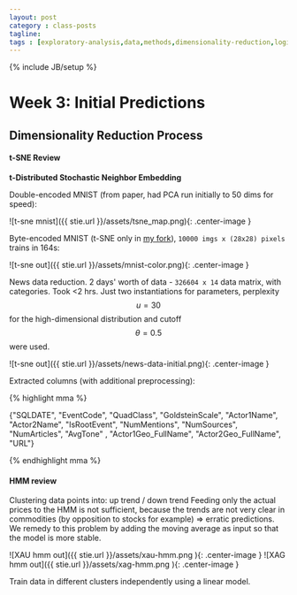 ```yaml
---
layout: post
category : class-posts
tagline:
tags : [exploratory-analysis,data,methods,dimensionality-reduction,logit,hmm,leveldb,t-sne]
---
```


{% include JB/setup %}

# Week 3: Initial Predictions

## Dimensionality Reduction Process

#### t-SNE Review

**t-Distributed Stochastic Neighbor Embedding**

Double-encoded MNIST (from paper, had PCA run initially to 50 dims for speed):

![t-sne mnist]({{ stie.url }}/assets/tsne_map.png){: .center-image }

Byte-encoded MNIST (t-SNE only in [my fork](https://github.com/vlad17/bhtsne/tree/mnist)), `10000 imgs x (28x28) pixels` trains in 164s:

![t-sne out]({{ stie.url }}/assets/mnist-color.png){: .center-image }

News data reduction. 2 days' worth of data - `326604 x 14` data matrix, with categories. Took <2 hrs. Just two instantiations for parameters, perplexity $$u = 30$$ for the high-dimensional distribution and cutoff $$\theta = 0.5$$ were used.

![t-sne out]({{ stie.url }}/assets/news-data-initial.png){: .center-image }

Extracted columns (with additional preprocessing):

{% highlight mma %}

{"SQLDATE", "EventCode", "QuadClass", "GoldsteinScale", "Actor1Name",
"Actor2Name", "IsRootEvent", "NumMentions", "NumSources",
"NumArticles", "AvgTone" , "Actor1Geo_FullName", 
"Actor2Geo_FullName", "URL"}

{% endhighlight mma %}

#### HMM review 

Clustering data points into: up trend / down trend
Feeding only the actual prices to the HMM is not sufficient, because the trends are not very clear in commodities (by opposition to stocks for example) => erratic predictions. We remedy to this problem by adding the moving average as input so that the model is more stable.


![XAU hmm out]({{ stie.url }}/assets/xau-hmm.png ){: .center-image }
![XAG hmm out]({{ stie.url }}/assets/xag-hmm.png ){: .center-image }

Train data in different clusters independently using a linear model.


